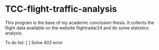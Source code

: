 # TCC-flight-traffic-analysis
This program is the base of my academic conclusion thesis. It collects the flight data available on the website flightradar24 and do some statistics analysis.

To do list:
 [ ] Solve 402 error
